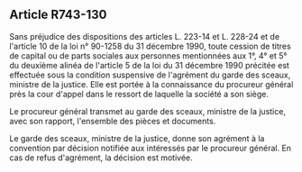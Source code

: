 Article R743-130
----
Sans préjudice des dispositions des articles L. 223-14 et L. 228-24 et de
l'article 10 de la loi n° 90-1258 du 31 décembre 1990, toute cession de titres
de capital ou de parts sociales aux personnes mentionnées aux 1°, 4° et 5° du
deuxième alinéa de l'article 5 de la loi du 31 décembre 1990 précitée est
effectuée sous la condition suspensive de l'agrément du garde des sceaux,
ministre de la justice. Elle est portée à la connaissance du procureur général
près la cour d'appel dans le ressort de laquelle la société a son siège.

Le procureur général transmet au garde des sceaux, ministre de la justice, avec
son rapport, l'ensemble des pièces et documents.

Le garde des sceaux, ministre de la justice, donne son agrément à la convention
par décision notifiée aux intéressés par le procureur général. En cas de refus
d'agrément, la décision est motivée.

